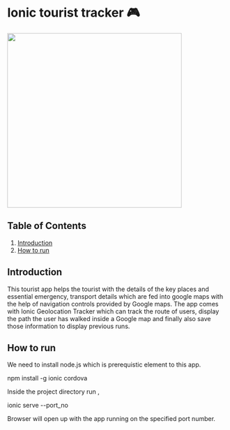 # Ionic tourist tracker 🎮

<img src="https://drive.google.com/open?id=1XRSFXP4VpI2wk-oq_0mqLOsLW0EnMv7a" width="400" />


## Table of Contents

1. [Introduction](#Introduction)
2. [How to run](#How-to-run)

## Introduction 

This tourist app helps the tourist with the details of the key places and essential emergency, transport details which are fed into google maps with the help of navigation controls provided by Google maps. 
The app comes with Ionic Geolocation Tracker which can track the route of users, display the path the user has walked inside a Google map and finally also save those information to display previous runs.

## How to run

We need to install node.js which is prerequistic element to this app.


npm install -g ionic cordova


Inside the project directory run , 


ionic serve --port_no


Browser will open up with the app running on the specified port number.
